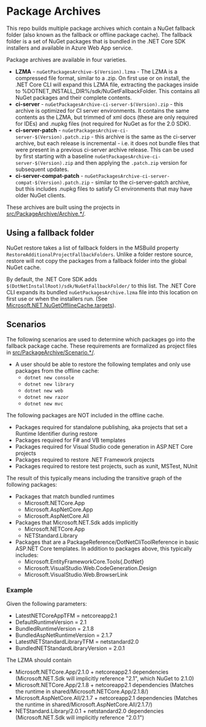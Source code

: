 Package Archives
================

This repo builds multiple package archives which contain a NuGet fallback folder (also known as the fallback or offline package cache). The fallback folder is a set of NuGet packages that is bundled in the .NET Core SDK installers and available in Azure Web App service.

Package archives are available in four varieties.

* **LZMA** - `nuGetPackagesArchive-$(Version).lzma` - The LZMA is a compressed file format, similar to a .zip. On first use or on install, the .NET Core CLI will expand this LZMA file, extracting the packages inside to %DOTNET_INSTALL_DIR%/sdk/NuGetFallbackFolder. This contains all NuGet packages and their complete contents.
* **ci-server** - `nuGetPackagesArchive-ci-server-$(Version).zip` - this archive is optimized for CI server environments. It contains the same contents as the LZMA, but trimmed of xml docs (these are only required for IDEs) and .nupkg files (not required for NuGet as for the 2.0 SDK).
* **ci-server-patch** - `nuGetPackagesArchive-ci-server-$(Version).patch.zip` - this archive is the same as the ci-server archive, but each release is incremental - i.e. it does not bundle files that were present in a previous ci-server archive release. This can be used by first starting with a baseline `nuGetPackagesArchive-ci-server-$(Version).zip` and then applying the `.patch.zip` version for subsequent updates.
* **ci-server-compat-patch** - `nuGetPackagesArchive-ci-server-compat-$(Version).patch.zip` - similar to the ci-server-patch archive, but this includes .nupkg files to satisfy CI environments that may have older NuGet clients.

These archives are built using the projects in [src/PackageArchive/Archive.\*/](/src/PackageArchive/).

## Using a fallback folder

NuGet restore takes a list of fallback folders in the MSBuild property `RestoreAdditionalProjectFallbackFolders`. Unlike a folder restore source, restore will not copy the packages from a fallback folder into the global NuGet cache.

By default, the .NET Core SDK adds `$(DotNetInstallRoot)/sdk/NuGetFallbackFolder/` to this list. The .NET Core CLI expands its bundled `nuGetPackagesArchive.lzma` file into this location on first use or when the installers run. (See [Microsoft.NET.NuGetOfflineCache.targets](https://github.com/dotnet/sdk/blob/v2.1.300/src/Tasks/Microsoft.NET.Build.Tasks/targets/Microsoft.NET.NuGetOfflineCache.targets)).

## Scenarios

The following scenarios are used to determine which packages go into the fallback package cache.
These requirements are formalized as project files in [src/PackageArchive/Scenario.\*/](/src/PackageArchive/).

 - A user should be able to restore the following templates and only use packages from the offline cache:
    - `dotnet new console`
    - `dotnet new library`
    - `dotnet new web`
    - `dotnet new razor`
    - `dotnet new mvc`

The following packages are NOT included in the offline cache.
  - Packages required for standalone publishing, aka projects that set a Runtime Identifier during restore
  - Packages required for F# and VB templates
  - Packages required for Visual Studio code generation in ASP.NET Core projects
  - Packages required to restore .NET Framework projects
  - Packages required to restore test projects, such as xunit, MSTest, NUnit

The result of this typically means including the transitive graph of the following packages:

  - Packages that match bundled runtimes
    - Microsoft.NETCore.App
    - Microsoft.AspNetCore.App
    - Microsoft.AspNetCore.All
  - Packages that Microsoft.NET.Sdk adds implicitly
    - Microsoft.NETCore.App
    - NETStandard.Library
  - Packages that are a PackageReference/DotNetCliToolReference in basic ASP.NET Core templates. In addition to packages above, this typically includes:
    - Microsoft.EntityFrameworkCore.Tools{.DotNet}
    - Microsoft.VisualStudio.Web.CodeGeneration.Design
    - Microsoft.VisualStudio.Web.BrowserLink

### Example

Given the following parameters:
 - LatestNETCoreAppTFM = netcoreapp2.1
 - DefaultRuntimeVersion = 2.1
 - BundledRuntimeVersion = 2.1.8
 - BundledAspNetRuntimeVersion = 2.1.7
 - LatestNETStandardLibraryTFM = netstandard2.0
 - BundledNETStandardLibraryVersion = 2.0.1

The LZMA should contain
  - Microsoft.NETCore.App/2.1.0 + netcoreapp2.1 dependencies (Microsoft.NET.Sdk will implicitly reference "2.1", which NuGet to 2.1.0)
  - Microsoft.NETCore.App/2.1.8 + netcoreapp2.1 dependencies (Matches the runtime in shared/Microsoft.NETCore.App/2.1.8/)
  - Microsoft.AspNetCore.All/2.1.7 + netcoreapp2.1 dependencies (Matches the runtime in shared/Microsoft.AspNetCore.All/2.1.7/)
  - NETStandard.Library/2.0.1 + netstandard2.0 dependencies (Microsoft.NET.Sdk will implicitly reference "2.0.1")
